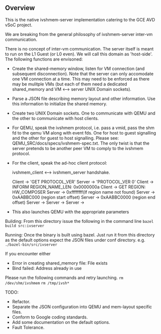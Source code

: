## Overview

This is the native ivshmem-server implementation catering to the GCE AVD
vSoC project.

We are breaking from the general philosophy of ivshmem-server inter-vm
communication.

There is no concept of inter-vm communication. The server itself is meant to
run on the L1 Guest (or L0 even). We will call this domain as 'host-side'. The
following functions are envisoned:

* Create the shared-memory window, listen for VM connection (and subsequent
  disconnection). Note that the server can only accomodate one VM connection at
  a time. This may need to be enforced as there may be mulitple VMs (but each
  of them need a dedicated shared_memory and VM <--> server UNIX Domain
  sockets).

* Parse a JSON file describing memory layout and other information. Use
  this information to initialize the shared memory.

* Create two UNIX Domain sockets. One to communicate with QEMU and the other
  to communicate with host clients.

* For QEMU, speak the ivshmem protocol, i.e. pass a vmid, pass the shm fd
  to the qemu VM along with event fds. One for host to guest signalling and the
  other for guest to host signalling. Please see:
  QEMU_SRC/docs/specs/ivshmem-spec.txt. The only twist is that the server
  pretends to be another peer VM to comply to the ivshmem protocol.

* For the client, speak the ad-hoc client protocol:

   ivshmem_client <--> ivshmem_server handshake.

   Client -> 'GET PROTOCOL_VER'
   Server -> 'PROTOCOL_VER 0'
   Client -> INFORM REGION_NAME_LEN: 0x0000000a
   Client -> GET REGION: HW_COMPOSER
   Server -> 0xffffffff(If region name not found)
   Server -> 0xAABBC000 (region start offset)
   Server -> 0xAABBC0000 (region end offset)
   Server -> <Send cmsg with guest_to_host eventfd>
   Server -> <Send cmsg with host_to_guest eventfd>
   Server -> <Send cmsg with shmfd>

 * This also launches QEMU with the appropriate parameters

Building:
  From this directory issue the following in the command line
  `bazel build src:ivserver`

Running:
  Once the binary is built using bazel. Just run it from this directory
  as the default options expect the JSON files under conf directory.
  e.g.
  `./bazel-bin/src/ivserver`

  If you encounter either
  * Error in creating shared_memory file: File exists
  * Bind failed: Address already in use

  Please run the following commands and retry launching.
  `rm /dev/shm/ivshmem`
  `rm /tmp/ivsh*`

TODO:
 * Refactor.
 * Separate the JSON configuration into QEMU and mem-layout specific files.
 * Conform to Google coding standards.
 * Add some documentation on the default options.
 * Fault Tolerance.


